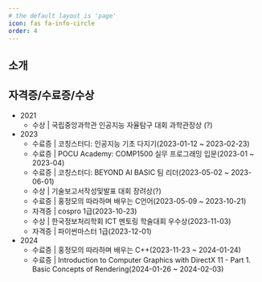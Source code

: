 ```yaml
---
# the default layout is 'page'
icon: fas fa-info-circle
order: 4
---
```


## 소개





## 자격증/수료증/수상

- 2021
  - 수상 \| 국립중앙과학관 인공지능 자율탐구 대회 과학관장상 (?)
- 2023
  - 수료증 \| 코칭스터디: 인공지능 기초 다지기(2023-01-12 ~ 2023-02-23)
  - 수료증 \| POCU Academy: COMP1500 실무 프로그래밍 입문(2023-01 ~ 2023-04)
  - 수료증 \| 코칭스터디: BEYOND AI BASIC 팀 리더(2023-05-02 ~ 2023-06-01)
  - 수상 \| 기술보고서작성및발표 대회 장려상(?)
  - 수료증 \| 홍정모의 따라하며 배우는 C언어(2023-05-09 ~ 2023-10-21)
  - 자격증 \| cospro 1급(2023-10-23)
  - 수상 \| 한국정보처리학회 ICT 멘토링 학술대회 우수상(2023-11-03)
  - 자격증 \| 파이썬마스터 1급(2023-12-01)
- 2024
  - 수료증 | 홍정모의 따라하며 배우는 C++(2023-11-23 ~ 2024-01-24)
  - 수료증 | Introduction to Computer Graphics with DirectX 11 - Part 1. Basic Concepts of Rendering(2024-01-26 ~ 2024-02-03)
